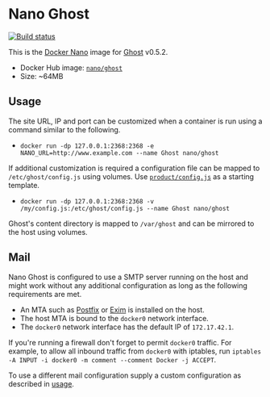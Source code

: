Nano Ghost
==========

[![Build status][Build image]][Build]

This is the [Docker Nano](https://github.com/Docker-nano) image for [Ghost](https://ghost.org) v0.5.2.

 * Docker Hub image: [`nano/ghost`][Docker Hub repo]
 * Size: ~64MB

Usage
-----

The site URL, IP and port can be customized when a container is run using a command similar to the following.

 * `docker run -dp 127.0.0.1:2368:2368 -e NANO_URL=http://www.example.com --name Ghost nano/ghost`

If additional customization is required a configuration file can be mapped to `/etc/ghost/config.js` using volumes.
Use [`product/config.js`](https://github.com/Docker-nano/Ghost/blob/master/product/config.js) as a starting template.

 * `docker run -dp 127.0.0.1:2368:2368 -v /my/config.js:/etc/ghost/config.js --name Ghost nano/ghost`

Ghost's content directory is mapped to `/var/ghost` and can be mirrored to the host using volumes.

Mail
----

Nano Ghost is configured to use a SMTP server running on the host and might work without any additional configuration
as long as the following requirements are met.

 * An MTA such as [Postfix](http://www.postfix.org) or [Exim](http://www.exim.org) is installed on the host.
 * The host MTA is bound to the `docker0` network interface.
 * The `docker0` network interface has the default IP of `172.17.42.1`.

If you're running a firewall don't forget to permit `docker0` traffic. For example, to allow all inbound traffic from
`docker0` with iptables, run `iptables -A INPUT -i docker0 -m comment --comment Docker -j ACCEPT`.

To use a different mail configuration supply a custom configuration as described in [usage](#usage).

  [Build]: http://travis-ci.org/Docker-nano/Ghost
  [Build image]: http://img.shields.io/travis/Docker-nano/Ghost.svg "Build status"
  [Docker Hub repo]: https://registry.hub.docker.com/u/nano/ghost/
